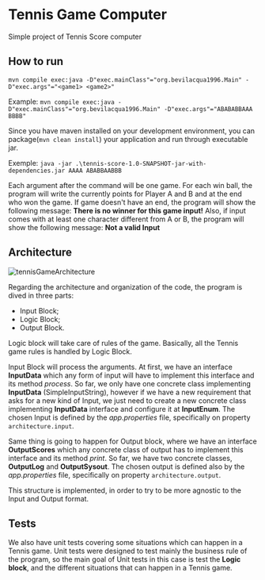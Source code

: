 # Tennis Game Computer

Simple project of Tennis Score computer

## How to run

`mvn compile exec:java -D"exec.mainClass"="org.bevilacqua1996.Main" -D"exec.args"="<game1> <game2>"`

Example: `mvn compile exec:java -D"exec.mainClass"="org.bevilacqua1996.Main" -D"exec.args"="ABABABBAAA BBBB"`

Since you have maven installed on your development environment, you can package(`mvn clean install`) your application and run through executable jar.

Exemple: `java -jar .\tennis-score-1.0-SNAPSHOT-jar-with-dependencies.jar AAAA ABABBAABBB`

Each argument after the command will be one game. For each win ball, the program will write the currently points for Player A and B and at the end who won the game.
If game doesn't have an end, the program will show the following message: **There is no winner for this game input!**
Also, if input comes with at least one character different from A or B, the program will show the following message: **Not a valid Input**

## Architecture

![tennisGameArchitecture](https://github.com/bevilacqua1996/TennisScoreGame/assets/18063196/77a351c9-5b96-435f-a451-5541a7e29451)

Regarding the architecture and organization of the code, the program is dived in three parts:

- Input Block;
- Logic Block;
- Output Block.

Logic block will take care of rules of the game. Basically, all the Tennis game rules is handled by Logic Block.

Input Block will process the arguments. At first, we have an interface **InputData** which any form of input will have to implement this interface and its method _process_.
So far, we only have one concrete class implementing **InputData** (SimpleInputString), however if we have a new requirement that asks for a new kind of Input, we just need to create a new concrete class implementing **InputData** interface and configure it at **InputEnum**.
The chosen Input is defined by the _app.properties_ file, specifically on property `architecture.input`.

Same thing is going to happen for Output block, where we have an interface **OutputScores** which any concrete class of output has to implement this interface and its method _print_.
So far, we have two concrete classes, **OutputLog** and **OutputSysout**. The chosen output is defined also by the _app.properties_ file, specifically on property `architecture.output`.

This structure is implemented, in order to try to be more agnostic to the Input and Output format.

## Tests

We also have unit tests covering some situations which can happen in a Tennis game.
Unit tests were designed to test mainly the business rule of the program, so the main goal of Unit tests in this case is test the **Logic block**, and the different situations that can happen in a Tennis game.
